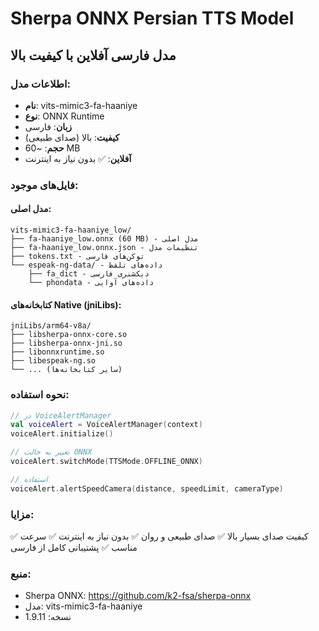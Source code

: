 # Sherpa ONNX Persian TTS Model

## مدل فارسی آفلاین با کیفیت بالا

### اطلاعات مدل:
- **نام**: vits-mimic3-fa-haaniye
- **نوع**: ONNX Runtime
- **زبان**: فارسی
- **کیفیت**: بالا (صدای طبیعی)
- **حجم**: ~60 MB
- **آفلاین**: ✅ بدون نیاز به اینترنت

### فایل‌های موجود:

#### مدل اصلی:
```
vits-mimic3-fa-haaniye_low/
├── fa-haaniye_low.onnx (60 MB) - مدل اصلی
├── fa-haaniye_low.onnx.json - تنظیمات مدل
├── tokens.txt - توکن‌های فارسی
└── espeak-ng-data/ - داده‌های تلفظ
    ├── fa_dict - دیکشنری فارسی
    └── phondata - داده‌های آوایی
```

#### کتابخانه‌های Native (jniLibs):
```
jniLibs/arm64-v8a/
├── libsherpa-onnx-core.so
├── libsherpa-onnx-jni.so
├── libonnxruntime.so
├── libespeak-ng.so
└── ... (سایر کتابخانه‌ها)
```

### نحوه استفاده:

```kotlin
// در VoiceAlertManager
val voiceAlert = VoiceAlertManager(context)
voiceAlert.initialize()

// تغییر به حالت ONNX
voiceAlert.switchMode(TTSMode.OFFLINE_ONNX)

// استفاده
voiceAlert.alertSpeedCamera(distance, speedLimit, cameraType)
```

### مزایا:
✅ کیفیت صدای بسیار بالا
✅ صدای طبیعی و روان
✅ بدون نیاز به اینترنت
✅ سرعت مناسب
✅ پشتیبانی کامل از فارسی

### منبع:
- Sherpa ONNX: https://github.com/k2-fsa/sherpa-onnx
- مدل: vits-mimic3-fa-haaniye
- نسخه: 1.9.11
